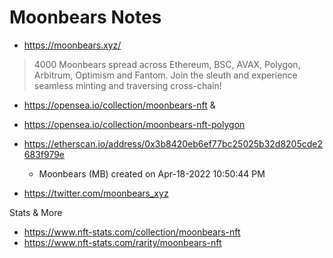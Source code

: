# Moonbears Notes

- https://moonbears.xyz/

> 4000 Moonbears spread across Ethereum, BSC, AVAX, Polygon, Arbitrum, Optimism and Fantom.
> Join the sleuth and experience seamless minting and traversing cross-chain!


- https://opensea.io/collection/moonbears-nft &
- https://opensea.io/collection/moonbears-nft-polygon

- https://etherscan.io/address/0x3b8420eb6ef77bc25025b32d8205cde2683f979e
  - Moonbears (MB)  created on Apr-18-2022 10:50:44 PM
- https://twitter.com/moonbears_xyz

Stats & More

- https://www.nft-stats.com/collection/moonbears-nft
- https://www.nft-stats.com/rarity/moonbears-nft



